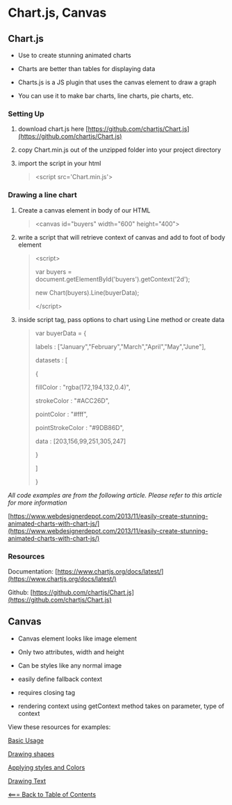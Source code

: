 # **Chart.js, Canvas**

## Chart.js

* Use to create stunning animated charts

* Charts are better than tables for displaying data

* Charts.js is a JS plugin that uses the canvas element to draw a graph

* You can use it to make bar charts, line charts, pie charts, etc.

### Setting Up

1. download chart.js here [https://github.com/chartjs/Chart.js](https://github.com/chartjs/Chart.js)

1. copy Chart.min.js out of the unzipped folder into your project directory

1. import the script in your html
    > \<script src='Chart.min.js'></script>

### Drawing a line chart

1. Create a canvas element in body of our HTML
    > \<canvas id="buyers" width="600" height="400"></canvas>

1. write a script that will retrieve context of canvas and add to foot of body element
    > \<script>
    >
    > var buyers = document.getElementById('buyers').getContext('2d');
    >
    > new Chart(buyers).Line(buyerData);
    >
    > \</script>

1. inside script tag, pass options to chart using Line method or create data
    > var buyerData = {
    >
    > labels : ["January","February","March","April","May","June"],
    >
    > datasets : [
    >
    > {
    >
    > fillColor : "rgba(172,194,132,0.4)",
    >
    > strokeColor : "#ACC26D",
    >
    > pointColor : "#fff",
    >
    > pointStrokeColor : "#9DB86D",
    >
    > data : [203,156,99,251,305,247]
    >
    > }
    >
    > ]
    >
    > }

*All code examples are from the following article. Please refer to this article for more information* 

[https://www.webdesignerdepot.com/2013/11/easily-create-stunning-animated-charts-with-chart-js/](https://www.webdesignerdepot.com/2013/11/easily-create-stunning-animated-charts-with-chart-js/)

### Resources

Documentation: [https://www.chartjs.org/docs/latest/](https://www.chartjs.org/docs/latest/)

Github: [https://github.com/chartjs/Chart.js](https://github.com/chartjs/Chart.js)

## Canvas

* Canvas element looks like image element

* Only two attributes, width and height

* Can be styles like any normal image

* easily define fallback context

* requires closing tag

* rendering context using getContext method takes on parameter, type of context

View these resources for examples:

[Basic Usage](https://developer.mozilla.org/en-US/docs/Web/API/Canvas_API/Tutorial/Basic_usage)

[Drawing shapes](https://developer.mozilla.org/en-US/docs/Web/API/Canvas_API/Tutorial/Drawing_shapes)

[Applying styles and Colors](https://developer.mozilla.org/en-US/docs/Web/API/Canvas_API/Tutorial/Applying_styles_and_colors)

[Drawing Text](https://developer.mozilla.org/en-US/docs/Web/API/Canvas_API/Tutorial/Drawing_text)

[<=== Back to Table of Contents](https://peterjstaker.github.io/reading-notes/)
